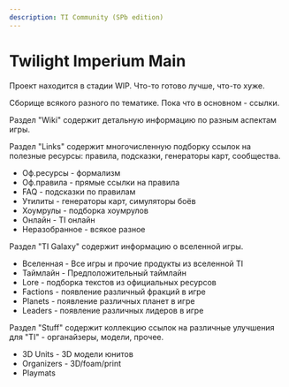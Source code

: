 ```yaml
---
description: TI Community (SPb edition)
---
```


# Twilight Imperium Main

Проект находится в стадии WIP. Что-то готово лучше, что-то хуже.

Сборище всякого разного по тематике.
Пока что в основном - ссылки.

Раздел "Wiki" содержит детальную информацию по разным аспектам игры.

Раздел "Links" содержит многочисленную подборку ссылок на полезные ресурсы: правила, подсказки, генераторы карт, сообщества.

* Оф.ресурсы - формализм
* Оф.правила - прямые ссылки на правила
* FAQ - подсказки по правилам
* Утилиты - генераторы карт, симуляторы боёв
* Хоумрулы - подборка хоумрулов
* Онлайн - TI онлайн
* Неразобранное - всякое разное

Раздел "TI Galaxy" содержит информацию о вселенной игры.

* Вселенная - Все игры и прочие продукты из вселенной TI
* Таймлайн - Предположительный таймлайн
* Lore - подборка текстов из официальных ресурсов
* Factions - появление различный фракций в игре
* Planets - появление различных планет в игре
* Leaders - появление различных лидеров в игре

Раздел "Stuff" содержит коллекцию ссылок на различные улучшения для "TI" - органайзеры, модели, прочее.
* 3D Units - 3D модели юнитов
* Organizers - 3D/foam/print
* Playmats

